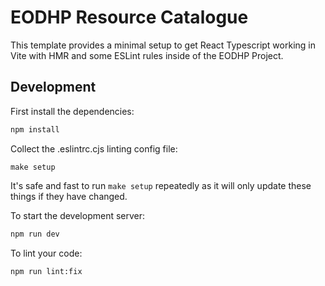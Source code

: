 # EODHP Resource Catalogue

This template provides a minimal setup to get React Typescript working in Vite with HMR and some ESLint rules inside of the EODHP Project.

## Development

First install the dependencies:

```bash
npm install
```

Collect the .eslintrc.cjs linting config file:

```commandline
make setup
```

It's safe and fast to run `make setup` repeatedly as it will only update these things if
they have changed.


To start the development server:

```bash
npm run dev
```

To lint your code:
  
```bash
npm run lint:fix
```
